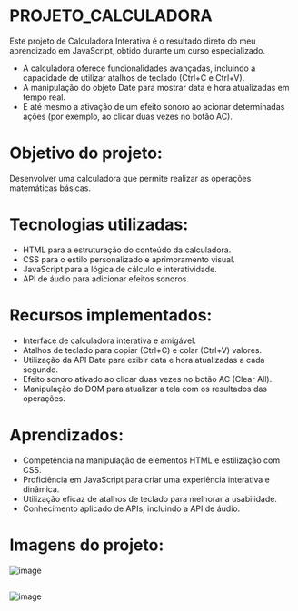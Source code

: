 # PROJETO_CALCULADORA

Este projeto de Calculadora Interativa é o resultado direto do meu aprendizado em JavaScript, obtido durante um curso especializado. 

- A calculadora oferece funcionalidades avançadas, incluindo a capacidade de utilizar atalhos de teclado (Ctrl+C e Ctrl+V).
- A manipulação do objeto Date para mostrar data e hora atualizadas em tempo real.
- E até mesmo a ativação de um efeito sonoro ao acionar determinadas ações (por exemplo, ao clicar duas vezes no botão AC).
## 

# Objetivo do projeto:

Desenvolver uma calculadora que permite realizar as operações matemáticas básicas.

## 

# Tecnologias utilizadas:

- HTML para a estruturação do conteúdo da calculadora.
- CSS para o estilo personalizado e aprimoramento visual.
- JavaScript para a lógica de cálculo e interatividade.
- API de áudio para adicionar efeitos sonoros.

##

# Recursos implementados:

- Interface de calculadora interativa e amigável.
- Atalhos de teclado para copiar (Ctrl+C) e colar (Ctrl+V) valores.
- Utilização da API Date para exibir data e hora atualizadas a cada segundo.
- Efeito sonoro ativado ao clicar duas vezes no botão AC (Clear All).
- Manipulação do DOM para atualizar a tela com os resultados das operações.

##

# Aprendizados:

- Competência na manipulação de elementos HTML e estilização com CSS.
- Proficiência em JavaScript para criar uma experiência interativa e dinâmica.
- Utilização eficaz de atalhos de teclado para melhorar a usabilidade.
- Conhecimento aplicado de APIs, incluindo a API de áudio.

##

# Imagens do projeto:

![image](https://github.com/Jose-Capucho/PROJETO_CALCULADORA/assets/97485966/72b31bac-0bba-442e-9176-c0419780a8d9)

##

![image](https://github.com/Jose-Capucho/PROJETO_CALCULADORA/assets/97485966/b9a33c99-02a9-48e1-bd11-f4b359edb759)





  
